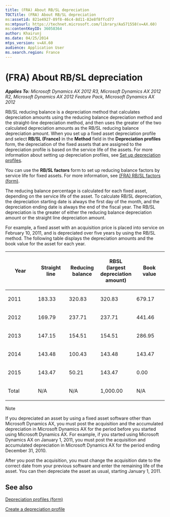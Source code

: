 ```yaml
---
title: (FRA) About RB/SL depreciation
TOCTitle: (FRA) About RB/SL depreciation
ms:assetid: 821e4927-89f8-46c4-8d11-82e8f8ffcd77
ms:mtpsurl: https://technet.microsoft.com/library/Aa571558(v=AX.60)
ms:contentKeyID: 36058364
author: Khairunj
ms.date: 04/25/2014
mtps_version: v=AX.60
audience: Application User
ms.search.region: France
---
```


# (FRA) About RB/SL depreciation 


_**Applies To:** Microsoft Dynamics AX 2012 R3, Microsoft Dynamics AX 2012 R2, Microsoft Dynamics AX 2012 Feature Pack, Microsoft Dynamics AX 2012_

RB/SL reducing balance is a depreciation method that calculates depreciation amounts using the reducing balance depreciation method and the straight-line depreciation method, and then uses the greater of the two calculated depreciation amounts as the RB/SL reducing balance depreciation amount. When you set up a fixed asset depreciation profile and select **RB/SL (France)** in the **Method** field in the **Depreciation profiles** form, the depreciation of the fixed assets that are assigned to the depreciation profile is based on the service life of the assets. For more information about setting up depreciation profiles, see [Set up depreciation profiles](set-up-depreciation-profiles.md).

You can use the **RB/SL factors** form to set up reducing balance factors by service life for fixed assets. For more information, see [(FRA) RB/SL factors (form)](https://technet.microsoft.com/library/aa574244\(v=ax.60\)).

The reducing balance percentage is calculated for each fixed asset, depending on the service life of the asset. To calculate RB/SL depreciation, the depreciation starting date is always the first day of the month, and the depreciation ending date is always the end of the fiscal year. The RB/SL depreciation is the greater of either the reducing balance depreciation amount or the straight line depreciation amount.

For example, a fixed asset with an acquisition price is placed into service on February 10, 2011, and is depreciated over five years by using the RB/SL method. The following table displays the depreciation amounts and the book value for the asset for each year.

<table>
<colgroup>
<col style="width: 20%" />
<col style="width: 20%" />
<col style="width: 20%" />
<col style="width: 20%" />
<col style="width: 20%" />
</colgroup>
<thead>
<tr class="header">
<th><p>Year</p></th>
<th><p>Straight line</p></th>
<th><p>Reducing balance</p></th>
<th><p>RBSL (largest depreciation amount)</p></th>
<th><p>Book value</p></th>
</tr>
</thead>
<tbody>
<tr class="odd">
<td><p>2011</p></td>
<td><p>183.33</p></td>
<td><p>320.83</p></td>
<td><p>320.83</p></td>
<td><p>679.17</p></td>
</tr>
<tr class="even">
<td><p>2012</p></td>
<td><p>169.79</p></td>
<td><p>237.71</p></td>
<td><p>237.71</p></td>
<td><p>441.46</p></td>
</tr>
<tr class="odd">
<td><p>2013</p></td>
<td><p>147.15</p></td>
<td><p>154.51</p></td>
<td><p>154.51</p></td>
<td><p>286.95</p></td>
</tr>
<tr class="even">
<td><p>2014</p></td>
<td><p>143.48</p></td>
<td><p>100.43</p></td>
<td><p>143.48</p></td>
<td><p>143.47</p></td>
</tr>
<tr class="odd">
<td><p>2015</p></td>
<td><p>143.47</p></td>
<td><p>50.21</p></td>
<td><p>143.47</p></td>
<td><p>0.00</p></td>
</tr>
<tr class="even">
<td><p>Total</p></td>
<td><p>N/A</p></td>
<td><p>N/A</p></td>
<td><p>1,000.00</p></td>
<td><p>N/A</p></td>
</tr>
</tbody>
</table>



> [!NOTE]
> <P>If you depreciated an asset by using a fixed asset software other than Microsoft Dynamics AX, you must post the acquisition and the accumulated depreciation in Microsoft Dynamics AX for the period before you started using Microsoft Dynamics AX. For example, if you started using Microsoft Dynamics AX on January 1, 2011, you must post the acquisition and accumulated depreciation in Microsoft Dynamics AX for the period ending December 31, 2010.</P>
> <P>After you post the acquisition, you must change the acquisition date to the correct date from your previous software and enter the remaining life of the asset. You can then depreciate the asset as usual, starting January 1, 2011.</P>



## See also

[Depreciation profiles (form)](https://technet.microsoft.com/library/aa549887\(v=ax.60\))

[Create a depreciation profile](create-a-depreciation-profile.md)

  


